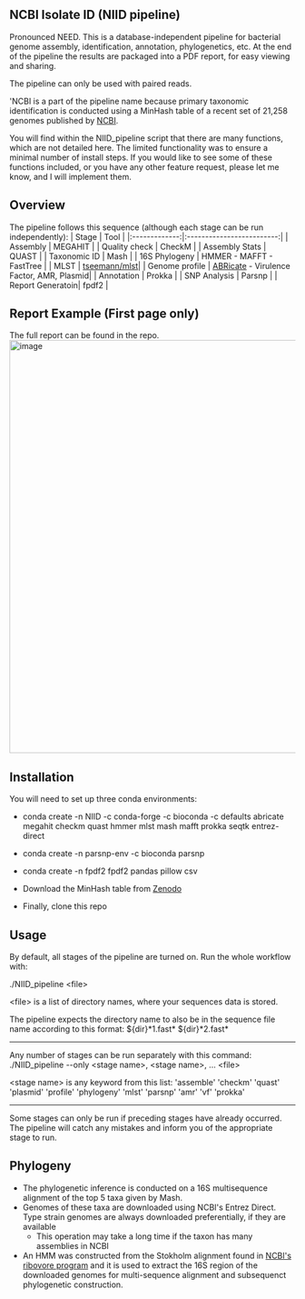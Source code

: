 ## NCBI Isolate ID (NIID pipeline)
Pronounced NEED. This is a database-independent pipeline for bacterial genome assembly, identification, annotation, phylogenetics, etc. At the end of the pipeline the results are packaged into a PDF report, for easy viewing and sharing.

The pipeline can only be used with paired reads.

'NCBI is a part of the pipeline name because primary taxonomic identification is conducted using a MinHash table of a recent set of 21,258 genomes published by [NCBI](https://ncbiinsights.ncbi.nlm.nih.gov/2025/01/14/updated-bacterial-and-archaeal-reference-genome-collection-2/).

You will find within the NIID_pipeline script that there are many functions, which are not detailed here. The limited functionality was to ensure a minimal number of install steps. If you would like to see some of these functions included, or you have any other feature request, please let me know, and I will implement them.

## Overview
The pipeline follows this sequence (although each stage can be run independently):
| Stage        | Tool                       |
|:-------------:|:-------------------------:|
| Assembly       | MEGAHIT                  |
| Quality check  | CheckM                   |
| Assembly Stats | QUAST                    |
| Taxonomic ID   | Mash                     |
| 16S Phylogeny  | HMMER - MAFFT - FastTree |
| MLST           | [tseemann/mlst](https://github.com/tseemann/mlst/tree/master)|
| Genome profile | [ABRicate](https://github.com/tseemann/abricate) - Virulence Factor, AMR, Plasmid|
| Annotation     | Prokka |
| SNP Analysis   | Parsnp |
| Report Generatoin| fpdf2 |

## Report Example (First page only)
The full report can be found in the repo.
<img width="763" height="727" alt="image" src="https://github.com/user-attachments/assets/24f135d5-0516-43e1-8a30-6dcdcdb80866" />



## Installation
You will need to set up three conda environments:

- conda create -n NIID -c conda-forge -c bioconda -c defaults abricate megahit checkm quast hmmer mlst mash mafft prokka seqtk entrez-direct

- conda create -n parsnp-env -c bioconda parsnp

- conda create -n fpdf2 fpdf2 pandas pillow csv

- Download the MinHash table from [Zenodo](https://zenodo.org/records/15871983)

- Finally, clone this repo

## Usage
By default, all stages of the pipeline are turned on. Run the whole workflow with:

./NIID_pipeline \<file\>

\<file\> is a list of directory names, where your sequences data is stored.

The pipeline expects the directory name to also be in the sequence file name according to this format: ${dir}\*1.fast\* ${dir}\*2.fast\*

---

Any number of stages can be run separately with this command:
./NIID_pipeline --only \<stage name\>, \<stage name\>, ... \<file\>

\<stage name\> is any keyword from this list: 'assemble' 'checkm' 'quast' 'plasmid' 'profile' 'phylogeny' 'mlst' 'parsnp' 'amr' 'vf' 'prokka'

---

Some stages can only be run if preceding stages have already occurred. The pipeline will catch any mistakes and inform you of the appropriate stage to run.

## Phylogeny
- The phylogenetic inference is conducted on a 16S multisequence alignment of the top 5 taxa given by Mash.
- Genomes of these taxa are downloaded using NCBI's Entrez Direct. Type strain genomes are always downloaded preferentially, if they are available
  - This operation may take a long time if the taxon has many assemblies in NCBI
- An HMM was constructed from the Stokholm alignment found in [NCBI's ribovore program](https://github.com/ncbi/ribovore) and it is used to extract the 16S region of the downloaded genomes for multi-sequence alignment and subsequenct phylogenetic construction.

